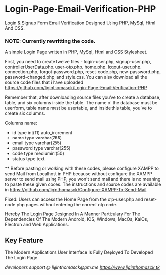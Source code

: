 # Login-Page-Email-Verification-PHP
Login & Signup Form Email Verification Designed Using PHP, MySql, Html And CSS. 

### NOTE: Currently rewritting the code.
A simple Login Page written in PHP, MySql, Html and CSS Stylesheet.

First, you need to create twelve files - login-user.php, signup-user.php, controllerUserData.php, user-otp.php, home.php, logout-user.php, connection.php, forgot-password.php, reset-code.php, new-password.php, password-changed.php, and style.css. You can also download all the source code files that i have uploaded https://github.com/liginthomasck/Login-Page-Email-Verification-PHP

Remember that, after downloading source files you've to create a database, table, and six columns inside the table. The name of the database must be userform, table name must be usertable, and inside this table, you've to create six columns.

Columns name:

- id type int(11) auto_increment
- name type varchar(255)
- email type varchar(255)
- password type varchar(255)
- code type mediumint(50)
- status type text
 
** Before pasting or working with these codes, please configure XAMPP to send Mail from Localhost in PHP because without configure the XAMPP server to send mail using PHP, you won't send mail and there is no meaning to paste these given codes. The instructions and source codes are available in https://github.com/liginthomasck/Configure-XAMPP-To-Send-Mail

Fixed: Users can access the Home Page from the otp-user.php and reset-code.php pages without entering the correct otp code.

Hereby The Login Page Designed In A Manner Particulary For The Dependencies Of The Modern Android, IOS, Windows, MacOs, KaiOs, Electron and Web Applications.

## Key Feature
The Modern Applications User Interface Is Fully Deployed To Developed The Login Page.


_developers support @ liginthomasck@pm.me_
_https://www.liginthomasck.tk_

